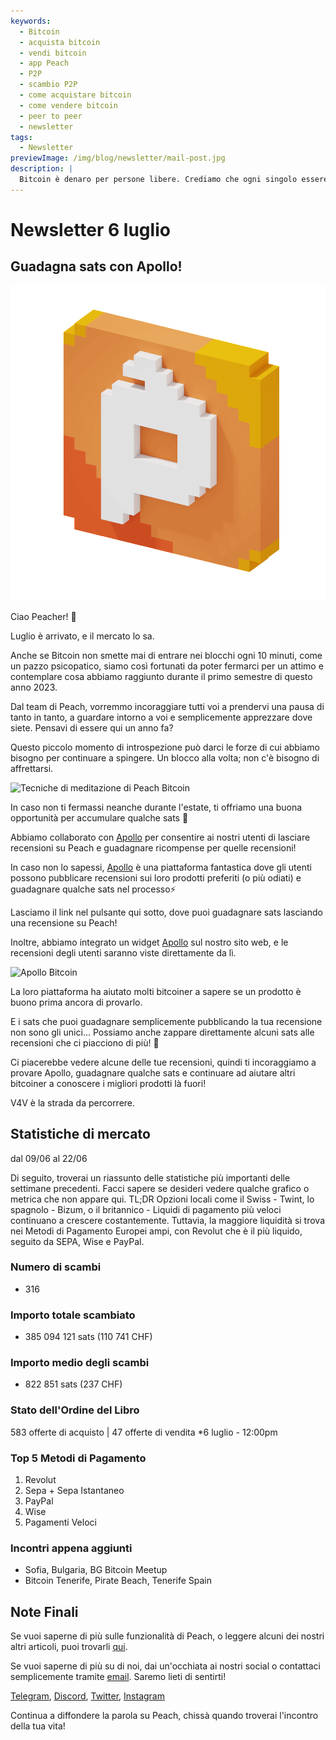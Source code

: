 ```yaml
---
keywords:
  - Bitcoin
  - acquista bitcoin
  - vendi bitcoin
  - app Peach
  - P2P
  - scambio P2P
  - come acquistare bitcoin
  - come vendere bitcoin
  - peer to peer
  - newsletter
tags:
  - Newsletter
previewImage: /img/blog/newsletter/mail-post.jpg
description: |
  Bitcoin è denaro per persone libere. Crediamo che ogni singolo essere umano abbia il diritto di scegliere quale denaro usare per conservare la propria ricchezza, il risultato del proprio lavoro, del proprio tempo e della propria energia. Peach Bitcoin è la piattaforma più semplice per acquistare e vendere bitcoin peer to peer. La missione di Peach è contribuire all'adozione di Bitcoin nelle mani delle persone.
---
```


# Newsletter 6 luglio

## Guadagna sats con Apollo!

![gif di Peach Bitcoin](/img/blog/newsletter/gif-peach.gif)

Ciao Peacher! 🍑

Luglio è arrivato, e il mercato lo sa.

Anche se Bitcoin non smette mai di entrare nei blocchi ogni 10 minuti, come un pazzo psicopatico, siamo così fortunati da poter fermarci per un attimo e contemplare cosa abbiamo raggiunto durante il primo semestre di questo anno 2023.

Dal team di Peach, vorremmo incoraggiare tutti voi a prendervi una pausa di tanto in tanto, a guardare intorno a voi e semplicemente apprezzare dove siete. Pensavi di essere qui un anno fa?

Questo piccolo momento di introspezione può darci le forze di cui abbiamo bisogno per continuare a spingere. Un blocco alla volta; non c'è bisogno di affrettarsi.

![Tecniche di meditazione di Peach Bitcoin](https://img.mailinblue.com/5647291/images/content_library/original/64a677291de1ff5c3a31519d.jpg)

In caso non ti fermassi neanche durante l'estate, ti offriamo una buona opportunità per accumulare qualche sats 🤑

Abbiamo collaborato con [Apollo](https://heyapollo.com) per consentire ai nostri utenti di lasciare recensioni su Peach e guadagnare ricompense per quelle recensioni!

In caso non lo sapessi, [Apollo](https://heyapollo.com) è una piattaforma fantastica dove gli utenti possono pubblicare recensioni sui loro prodotti preferiti (o più odiati) e guadagnare qualche sats nel processo⚡

Lasciamo il link nel pulsante qui sotto, dove puoi guadagnare sats lasciando una recensione su Peach!

Inoltre, abbiamo integrato un widget [Apollo](https://heyapollo.com) sul nostro sito web, e le recensioni degli utenti saranno viste direttamente da lì.

![Apollo Bitcoin](https://img.mailinblue.com/5647291/images/content_library/original/64a67d44b27d7523353e499d.png)

La loro piattaforma ha aiutato molti bitcoiner a sapere se un prodotto è buono prima ancora di provarlo.

E i sats che puoi guadagnare semplicemente pubblicando la tua recensione non sono gli unici... Possiamo anche zappare direttamente alcuni sats alle recensioni che ci piacciono di più! 🍑

Ci piacerebbe vedere alcune delle tue recensioni, quindi ti incoraggiamo a provare Apollo, guadagnare qualche sats e continuare ad aiutare altri bitcoiner a conoscere i migliori prodotti là fuori!

V4V è la strada da percorrere.

## Statistiche di mercato

dal 09/06 al 22/06

Di seguito, troverai un riassunto delle statistiche più importanti delle settimane precedenti. Facci sapere se desideri vedere qualche grafico o metrica che non appare qui.
TL;DR
Opzioni locali come il Swiss - Twint, lo spagnolo - Bizum, o il britannico - Liquidi di pagamento più veloci continuano a crescere costantemente.
Tuttavia, la maggiore liquidità si trova nei Metodi di Pagamento Europei ampi, con Revolut che è il più liquido, seguito da SEPA, Wise e PayPal.

### Numero di scambi

- 316

### Importo totale scambiato

- 385 094 121 sats (110 741 CHF)

### Importo medio degli scambi

- 822 851 sats (237 CHF)

### Stato dell'Ordine del Libro

583 offerte di acquisto | 47 offerte di vendita
\*6 luglio - 12:00pm

### Top 5 Metodi di Pagamento

1. Revolut
2. Sepa + Sepa Istantaneo
3. PayPal
4. Wise
5. Pagamenti Veloci

### Incontri appena aggiunti

- Sofia, Bulgaria, BG Bitcoin Meetup
- Bitcoin Tenerife, Pirate Beach, Tenerife Spain

## Note Finali

Se vuoi saperne di più sulle funzionalità di Peach, o leggere alcuni dei nostri altri articoli, puoi trovarli [qui](https://peachbitcoin.com).

Se vuoi saperne di più su di noi, dai un'occhiata ai nostri social o contattaci semplicemente tramite [email](mailto:hello@peachbitcoin.com). Saremo lieti di sentirti!

[Telegram](https://t.me/+GkOW1J-ixBBkZWRk), [Discord](https://discord.gg/ypeHz3SW54), [Twitter](https://twitter.com/peachbitcoin), [Instagram](https://instagram.com/peachbitcoin)

Continua a diffondere la parola su Peach, chissà quando troverai l'incontro della tua vita!
